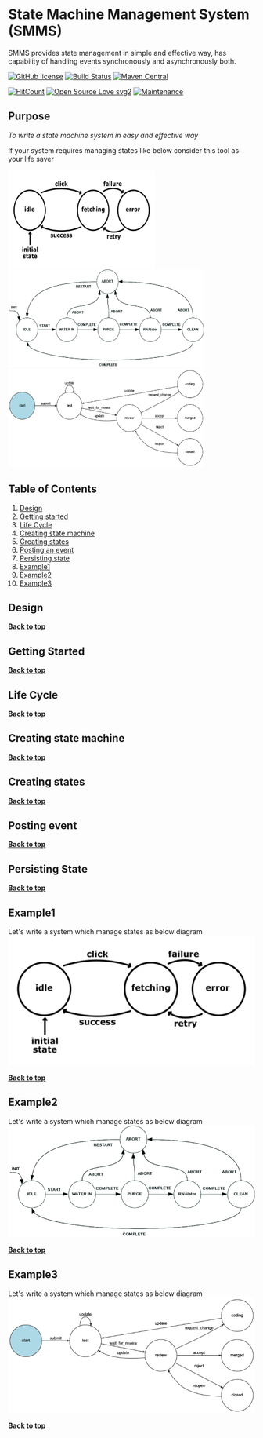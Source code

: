 # State Machine Management System  (SMMS)

SMMS provides state management in simple and effective way, has capability of
handling events synchronously and asynchronously both.


[![GitHub license](https://img.shields.io/github/license/Priytam/statemachine)](https://github.com/Priytam/statemachine/blob/master/LICENSE)
[![Build Status](https://travis-ci.org/Priytam/statemachine.svg?branch=master)](https://travis-ci.org/Priytam/statemachine)
[![Maven Central](https://maven-badges.herokuapp.com/maven-central/com.github.priytam/statemachine/badge.svg)](https://search.maven.org/search?q=g:com.github.priytam%20AND%20a:statemachine)

[![HitCount](http://hits.dwyl.io/Priytam/statemachine.svg?style=svg)](http://hits.dwyl.io/Priytam/statemachine)
[![Open Source Love svg2](https://badges.frapsoft.com/os/v2/open-source.svg?v=103)](https://github.com/ellerbrock/open-source-badges/)
[![Maintenance](https://img.shields.io/badge/Maintained%3F-yes-green.svg)](https://GitHub.com/Naereen/StrapDown.js/graphs/commit-activity)

## Purpose
*To write a state machine system in easy and effective way*

If your system requires managing states like below consider this
tool as your life saver
<div>
    <img src="doc/state0.png" height="200" width="300" title="State example 1">
    <img src="doc/state1.png" height="200" width="400" title="State example 1">
    <img src="doc/state2.png" height="200" width="400" title="State example 1">
</div>



## Table of Contents

  1. [Design](#design)
  1. [Getting started](#getting-started)
  1. [Life Cycle](#life-cycle)
  1. [Creating state machine](#creating-state-machine)
  1. [Creating states](#creating-states)
  1. [Posting an event](#posting-event)
  1. [Persisting state](#persisting-state)
  1. [Example1](#example1)
  1. [Example2](#example2)
  1. [Example3](#example3)

## Design
**[Back to top](#table-of-contents)**

## Getting Started
**[Back to top](#table-of-contents)**

## Life Cycle
**[Back to top](#table-of-contents)**

## Creating state machine
**[Back to top](#table-of-contents)**

## Creating states
**[Back to top](#table-of-contents)**

## Posting event
**[Back to top](#table-of-contents)**

## Persisting State
**[Back to top](#table-of-contents)**

## Example1
Let's write a system which manage states as below diagram
![Example one state diagram](doc/state0.png)

**[Back to top](#table-of-contents)**

## Example2
Let's write a system which manage states as below diagram
![Example one state diagram](doc/state1.png)

**[Back to top](#table-of-contents)**

## Example3
Let's write a system which manage states as below diagram
![Example one state diagram](doc/state2.png)

**[Back to top](#table-of-contents)**
